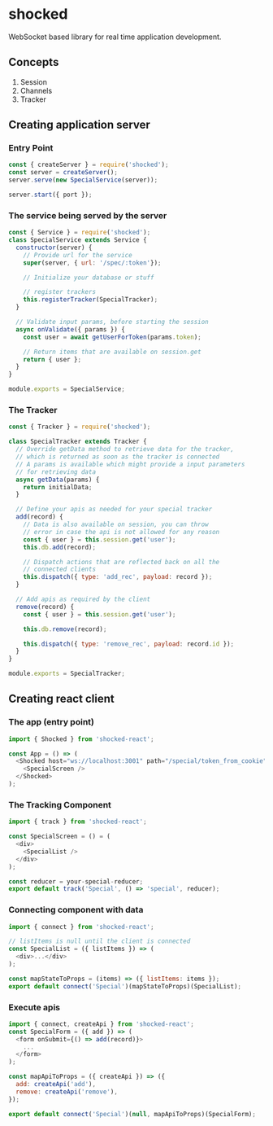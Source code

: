 # shocked
WebSocket based library for real time application
development.

## Concepts
1. Session
2. Channels
3. Tracker

## Creating application server
### Entry Point
```javascript
const { createServer } = require('shocked');
const server = createServer();
server.serve(new SpecialService(server));

server.start({ port });
```

### The service being served by the server
```javascript
const { Service } = require('shocked');
class SpecialService extends Service {
  constructor(server) {
    // Provide url for the service
    super(server, { url: '/spec/:token'});

    // Initialize your database or stuff

    // register trackers
    this.registerTracker(SpecialTracker);
  }

  // Validate input params, before starting the session
  async onValidate({ params }) {
    const user = await getUserForToken(params.token);

    // Return items that are available on session.get
    return { user };
  }
}

module.exports = SpecialService;
```
### The Tracker
```javascript
const { Tracker } = require('shocked');

class SpecialTracker extends Tracker {
  // Override getData method to retrieve data for the tracker,
  // which is returned as soon as the tracker is connected
  // A params is available which might provide a input parameters
  // for retrieving data
  async getData(params) {
    return initialData;
  }

  // Define your apis as needed for your special tracker
  add(record) {
    // Data is also available on session, you can throw
    // error in case the api is not allowed for any reason
    const { user } = this.session.get('user');
    this.db.add(record);

    // Dispatch actions that are reflected back on all the
    // connected clients
    this.dispatch({ type: 'add_rec', payload: record });
  }

  // Add apis as required by the client
  remove(record) {
    const { user } = this.session.get('user');

    this.db.remove(record);

    this.dispatch({ type: 'remove_rec', payload: record.id });
  }
}

module.exports = SpecialTracker;
```

## Creating react client
### The app (entry point)
```javascript
import { Shocked } from 'shocked-react';

const App = () => (
  <Shocked host="ws://localhost:3001" path="/special/token_from_cookie">
    <SpecialScreen />
  </Shocked>
);
```
### The Tracking Component
```javascript
import { track } from 'shocked-react';

const SpecialScreen = () = (
  <div>
    <SpecialList />
  </div>
);

const reducer = your-special-reducer;
export default track('Special', () => 'special', reducer);
```
### Connecting component with data
```javascript
import { connect } from 'shocked-react';

// listItems is null until the client is connected
const SpecialList = ({ listItems }) => (
  <div>...</div>
);

const mapStateToProps = (items) => ({ listItems: items });
export default connect('Special')(mapStateToProps)(SpecialList);
```
### Execute apis
```javascript
import { connect, createApi } from 'shocked-react';
const SpecialForm = ({ add }) => (
  <form onSubmit={() => add(record)}>
    ...
  </form>
);

const mapApiToProps = ({ createApi }) => ({
  add: createApi('add'),
  remove: createApi('remove'),
});

export default connect('Special')(null, mapApiToProps)(SpecialForm);

```


